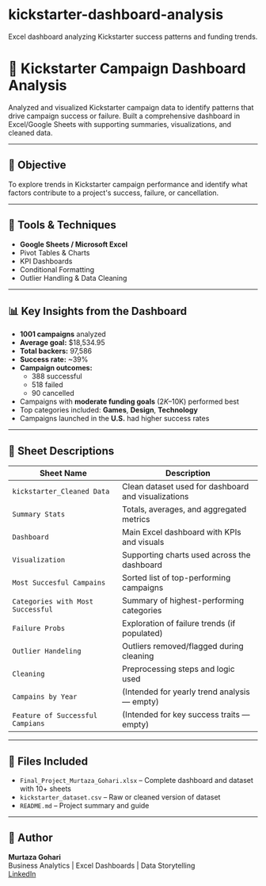 # kickstarter-dashboard-analysis
Excel dashboard analyzing Kickstarter success patterns and funding trends.
# 🚀 Kickstarter Campaign Dashboard Analysis

Analyzed and visualized Kickstarter campaign data to identify patterns that drive campaign success or failure. Built a comprehensive dashboard in Excel/Google Sheets with supporting summaries, visualizations, and cleaned data.

---

## 📌 Objective
To explore trends in Kickstarter campaign performance and identify what factors contribute to a project's success, failure, or cancellation.

---

## 🧰 Tools & Techniques
- **Google Sheets / Microsoft Excel**
- Pivot Tables & Charts
- KPI Dashboards
- Conditional Formatting
- Outlier Handling & Data Cleaning

---

## 📊 Key Insights from the Dashboard

- **1001 campaigns** analyzed
- **Average goal:** $18,534.95
- **Total backers:** 97,586
- **Success rate:** ~39%  
- **Campaign outcomes:**  
  - 388 successful  
  - 518 failed  
  - 90 cancelled
- Campaigns with **moderate funding goals** ($2K–$10K) performed best
- Top categories included: **Games**, **Design**, **Technology**
- Campaigns launched in the **U.S.** had higher success rates

---

## 📁 Sheet Descriptions

| Sheet Name | Description |
|------------|-------------|
| `kickstarter_Cleaned Data` | Clean dataset used for dashboard and visualizations |
| `Summary Stats` | Totals, averages, and aggregated metrics |
| `Dashboard` | Main Excel dashboard with KPIs and visuals |
| `Visualization` | Supporting charts used across the dashboard |
| `Most Succesful Campains` | Sorted list of top-performing campaigns |
| `Categories with Most Successful` | Summary of highest-performing categories |
| `Failure Probs` | Exploration of failure trends (if populated) |
| `Outlier Handeling` | Outliers removed/flagged during cleaning |
| `Cleaning` | Preprocessing steps and logic used |
| `Campains by Year` | (Intended for yearly trend analysis — empty) |
| `Feature of Successful Campians` | (Intended for key success traits — empty) |

---

## 📂 Files Included
- `Final_Project_Murtaza_Gohari.xlsx` – Complete dashboard and dataset with 10+ sheets
- `kickstarter_dataset.csv` – Raw or cleaned version of dataset
- `README.md` – Project summary and guide

---

## 👤 Author
**Murtaza Gohari**  
Business Analytics | Excel Dashboards | Data Storytelling  
[LinkedIn](https://www.linkedin.com/in/murtaza-gohari4747)
